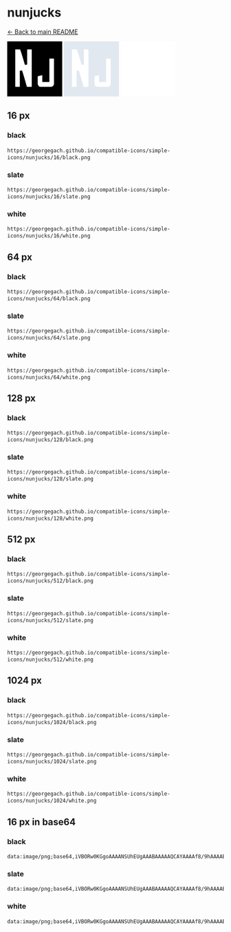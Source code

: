 # nunjucks

[← Back to main README](../../README.md)


<img src="./128/black.png" width="128" alt="nunjucks black icon" />
<img src="./128/slate.png" width="128" alt="nunjucks slate icon" />
<img src="./128/white.png" width="128" alt="nunjucks white icon" />

## 16 px

### black
```
https://georgegach.github.io/compatible-icons/simple-icons/nunjucks/16/black.png
```

### slate
```
https://georgegach.github.io/compatible-icons/simple-icons/nunjucks/16/slate.png
```

### white
```
https://georgegach.github.io/compatible-icons/simple-icons/nunjucks/16/white.png
```

## 64 px

### black
```
https://georgegach.github.io/compatible-icons/simple-icons/nunjucks/64/black.png
```

### slate
```
https://georgegach.github.io/compatible-icons/simple-icons/nunjucks/64/slate.png
```

### white
```
https://georgegach.github.io/compatible-icons/simple-icons/nunjucks/64/white.png
```

## 128 px

### black
```
https://georgegach.github.io/compatible-icons/simple-icons/nunjucks/128/black.png
```

### slate
```
https://georgegach.github.io/compatible-icons/simple-icons/nunjucks/128/slate.png
```

### white
```
https://georgegach.github.io/compatible-icons/simple-icons/nunjucks/128/white.png
```

## 512 px

### black
```
https://georgegach.github.io/compatible-icons/simple-icons/nunjucks/512/black.png
```

### slate
```
https://georgegach.github.io/compatible-icons/simple-icons/nunjucks/512/slate.png
```

### white
```
https://georgegach.github.io/compatible-icons/simple-icons/nunjucks/512/white.png
```

## 1024 px

### black
```
https://georgegach.github.io/compatible-icons/simple-icons/nunjucks/1024/black.png
```

### slate
```
https://georgegach.github.io/compatible-icons/simple-icons/nunjucks/1024/slate.png
```

### white
```
https://georgegach.github.io/compatible-icons/simple-icons/nunjucks/1024/white.png
```

## 16 px in base64

### black
```
data:image/png;base64,iVBORw0KGgoAAAANSUhEUgAAABAAAAAQCAYAAAAf8/9hAAAABmJLR0QA/wD/AP+gvaeTAAAA2UlEQVQ4jaXTP0oDURDH8c9KUAuLVCrWsQjYphE8QspYil7AI3gBIQfwNCGlXSohRFAJBkUstAlRjMW+kGV9a5bsD4Y3f5jvYwYmwVwFbVRpzgO6uMQbRjjFfRnIPFgnxEMMgn+XqUctNsIAOwWffWOM59gIC90gKQDMcIHr/wA99AsAfxQDfOF8XUATJ2WbY4AjXOVyn3jEexkAHOfyExxKt18KUEMrE/9I9/IU7GMVYBNnmXgL22hLd3SLg0UxsTymUXgbeMEr9lHHA6YZ6B5284C1VPkafwHc+y6RNlrTSQAAAABJRU5ErkJggg==
```

### slate
```
data:image/png;base64,iVBORw0KGgoAAAANSUhEUgAAABAAAAAQCAYAAAAf8/9hAAAABmJLR0QA/wD/AP+gvaeTAAABHElEQVQ4jaWTPUpDURCFv/MMaiEkVRKLYKOFYBkbwSXYiaXoBlyCGxBs7NyCmxArLe0jSR4hGhUNEUSM3mORxPwZ8jCnudxh5pvDwFH80DQzKJpleBhgnQodSXoGSjZ7iLvEAOPrQj59FuxX4H1lOXMh007uoCdxi7Q0of8LuQauTwbAOVh/z/vT6NBEJxMBT9n0JcFXU5z/KjVaKEpt4CApYMhBpf62Htdb20mHxwDS9wZz4XiwZvwmqGK9TAUAyN6yHfX/0X0jl17rXD8BIFipWqO12XflUJTaQrGtOApqDfaPHVFi3vY+cNMBslAue7GQ106vp9po7tJNkAbCVOq+q0AD/AjKAxlJFTt8dBaIYOeEsqOAf2nmNP4Ahmxv2aUnPsoAAAAASUVORK5CYII=
```

### white
```
data:image/png;base64,iVBORw0KGgoAAAANSUhEUgAAABAAAAAQCAYAAAAf8/9hAAAABmJLR0QA/wD/AP+gvaeTAAAA5klEQVQ4jaXTsS5EURDG8d/IBoVChagpNtFqJB5BSSm8gEfwAhIP4GlEqdtKIitBhBBR0AhiFO7GdXeve2O/5OTMzMn8z5k5mcjMNIYmxkmuAg6xh0f0sYWLRkL+aLPwzzOzV9hn2aBRJfQwU3PfB25wO6qEgY4QNYA37OLgL8AxTmoAQ+pUAxHxjp22gF8vyMxuZq63TR4CYAX7ldgLrvDUBgBrld+5w7Lv7rcCdLBa8j+LvlwX67kJMIntkj+VmdMRsRER3Yg4xeLgMErD1C/2JdzjAQuYxSVeS9B5zFUB/9LY0/gFFixtY2t1rZMAAAAASUVORK5CYII=
```

